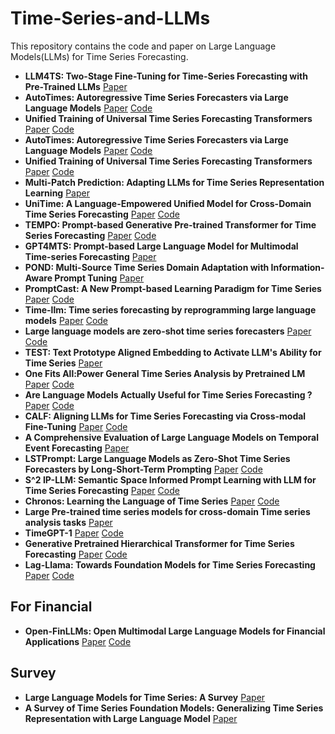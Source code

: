 # Time-Series-and-LLMs

This repository contains the code and paper on Large Language Models(LLMs) for Time Series Forecasting.





- **LLM4TS: Two-Stage Fine-Tuning for Time-Series Forecasting with Pre-Trained LLMs** [Paper](https://arxiv.org/pdf/2308.08469)
- **AutoTimes: Autoregressive Time Series Forecasters via Large Language Models** [Paper](https://arxiv.org/abs/2402.02370) [Code](https://github.com/thuml/AutoTimes)
- **Unified Training of Universal Time Series Forecasting Transformers** [Paper](https://arxiv.org/pdf/2402.02592) [Code](https://github.com/SalesforceAIResearch/uni2ts)
- **AutoTimes: Autoregressive Time Series Forecasters via Large Language Models** [Paper](https://arxiv.org/pdf/2402.02370) [Code](https://github.com/thuml/AutoTimes)
- **Unified Training of Universal Time Series Forecasting Transformers** [Paper](https://arxiv.org/pdf/2402.02592) [Code](https://github.com/SalesforceAIResearch/uni2ts)
- **Multi-Patch Prediction: Adapting LLMs for Time Series Representation Learning** [Paper](https://arxiv.org/pdf/2402.04852)
- **UniTime: A Language-Empowered Unified Model for Cross-Domain Time Series Forecasting** [Paper](https://arxiv.org/pdf/2310.09751v1) [Code](https://github.com/liuxu77/UniTime)
- **TEMPO: Prompt-based Generative Pre-trained Transformer for Time Series Forecasting** [Paper](https://arxiv.org/pdf/2310.04948) [Code](https://github.com/liaoyuhua/tempo-pytorch)
- **GPT4MTS: Prompt-based Large Language Model for Multimodal Time-series Forecasting** [Paper](https://ojs.aaai.org/index.php/AAAI/article/view/30383) 
- **POND: Multi-Source Time Series Domain Adaptation with Information-Aware Prompt Tuning** [Paper](https://arxiv.org/pdf/2312.12276)
- **PromptCast: A New Prompt-based Learning Paradigm for Time Series** [Paper](https://arxiv.org/pdf/2210.08964) [Code](https://github.com/HaoUNSW/PISA)
- **Time-llm: Time series forecasting by reprogramming large language models** [Paper](https://arxiv.org/pdf/2310.01728) [Code](https://github.com/KimMeen/Time-LLM)
- **Large language models are zero-shot time series forecasters** [Paper](https://arxiv.org/pdf/2310.07820) [Code](https://github.com/ngruver/llmtime)
- **TEST: Text Prototype Aligned Embedding to Activate LLM's Ability for Time Series** [Paper](https://arxiv.org/pdf/2308.08241)
- **One Fits All:Power General Time Series Analysis by Pretrained LM** [Paper](https://arxiv.org/abs/2302.11939) [Code](https://github.com/DAMO-DI-ML/NeurIPS2023-One-Fits-All)
- **Are Language Models Actually Useful for Time Series Forecasting ?** [Paper](https://arxiv.org/abs/2406.16964) [Code](https://github.com/BennyTMT/LLMsForTimeSeries)
- **CALF: Aligning LLMs for Time Series Forecasting via Cross-modal Fine-Tuning** [Paper](https://arxiv.org/abs/2403.07300) [Code](https://github.com/Hank0626/CALF)
- **A Comprehensive Evaluation of Large Language Models on Temporal Event Forecasting** [Paper](https://arxiv.org/abs/2407.11638)
- **LSTPrompt: Large Language Models as Zero-Shot Time Series Forecasters by Long-Short-Term Prompting** [Paper](https://arxiv.org/abs/2402.16132) [Code](https://github.com/AdityaLab/lstprompt)
- **S^2 IP-LLM: Semantic Space Informed Prompt Learning with LLM for Time Series Forecasting** [Paper](https://openreview.net/pdf/568edbc383b2ceee18b616f74dba317d75bfe123.pdf) [Code](https://github.com/panzijie825/s2ip-llm)
- **Chronos: Learning the Language of Time Series** [Paper](https://arxiv.org/abs/2403.07815) [Code](https://github.com/amazon-science/chronos-forecasting)
- **Large Pre-trained time series models for cross-domain Time series analysis tasks** [Paper](https://arxiv.org/pdf/2311.11413)
- **TimeGPT-1** [Paper](https://arxiv.org/abs/2310.03589) [Code](https://github.com/Nixtla/nixtla)
- **Generative Pretrained Hierarchical Transformer for Time Series Forecasting** [Paper](https://arxiv.org/abs/2402.16516) [Code](https://github.com/icantnamemyself/GPHT)
- **Lag-Llama: Towards Foundation Models for Time Series Forecasting** [Paper](https://arxiv.org/abs/2310.08278) [Code](https://github.com/kashif/pytorch-transformer-ts)
## For Financial
- **Open-FinLLMs: Open Multimodal Large Language Models for Financial Applications** [Paper](https://arxiv.org/abs/2408.11878) [Code](https://github.com/The-FinAI/PIXIU)

## Survey
- **Large Language Models for Time Series: A Survey** [Paper](https://arxiv.org/abs/2402.01801)
- **A Survey of Time Series Foundation Models: Generalizing Time Series Representation with Large Language Model** [Paper](https://arxiv.org/abs/2405.02358)

